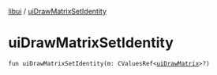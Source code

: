 [libui](README.md) / [uiDrawMatrixSetIdentity](ui-draw-matrix-set-identity.md)

# uiDrawMatrixSetIdentity

`fun uiDrawMatrixSetIdentity(m: CValuesRef<`[`uiDrawMatrix`](ui-draw-matrix/README.md)`>?)`
